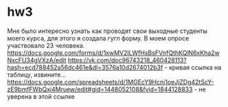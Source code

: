 # hw3
Мне было интересно узнать как проводят свои выходные студенты моего курса, для этого я создала гугл форму. В моем опросе участвовало 23 человека.
https://docs.google.com/forms/d/1xwMV2lLWfHsBsFVnfQthKQlN6xKha2wNxcFU34gVXzA/edit
https://vk.com/doc96743218_460428113?hash=ecd788452a56dc461e&dl=3576a10d2674012b3f - кривая ссылка на таблицу, извините...
https://docs.google.com/spreadsheets/d/1MGEcY9Hcni1oeJjZDg42tScY-zE9bmfFWbQxi4Mruew/edit#gid=1448052108&fvid=1844128833 - не уверена в этой ссылке
